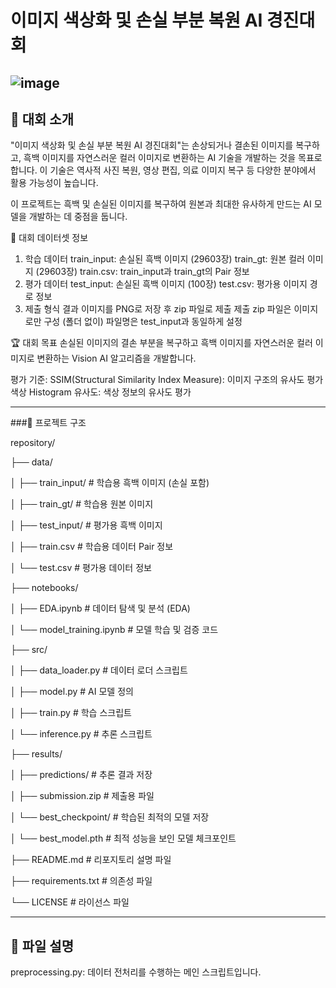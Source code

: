 # 이미지 색상화 및 손실 부분 복원 AI 경진대회
![image](https://github.com/user-attachments/assets/f297bed5-d06d-46d0-a70d-a3dea0b98e6f)
---
## 📌 대회 소개
"이미지 색상화 및 손실 부분 복원 AI 경진대회"는 손상되거나 결손된 이미지를 복구하고, 흑백 이미지를 자연스러운 컬러 이미지로 변환하는 AI 기술을 개발하는 것을 목표로 합니다.
이 기술은 역사적 사진 복원, 영상 편집, 의료 이미지 복구 등 다양한 분야에서 활용 가능성이 높습니다.

이 프로젝트는 흑백 및 손실된 이미지를 복구하여 원본과 최대한 유사하게 만드는 AI 모델을 개발하는 데 중점을 둡니다.

📂 대회 데이터셋 정보
1. 학습 데이터
train_input: 손실된 흑백 이미지 (29603장)
train_gt: 원본 컬러 이미지 (29603장)
train.csv: train_input과 train_gt의 Pair 정보
2. 평가 데이터
test_input: 손실된 흑백 이미지 (100장)
test.csv: 평가용 이미지 경로 정보
3. 제출 형식
결과 이미지를 PNG로 저장 후 zip 파일로 제출
제출 zip 파일은 이미지로만 구성 (폴더 없이)
파일명은 test_input과 동일하게 설정

🏆 대회 목표
손실된 이미지의 결손 부분을 복구하고 흑백 이미지를 자연스러운 컬러 이미지로 변환하는 Vision AI 알고리즘을 개발합니다.

평가 기준:
SSIM(Structural Similarity Index Measure): 이미지 구조의 유사도 평가
색상 Histogram 유사도: 색상 정보의 유사도 평가

---

###🚀 프로젝트 구조

repository/

├── data/

│   ├── train_input/          # 학습용 흑백 이미지 (손실 포함)

│   ├── train_gt/             # 학습용 원본 이미지

│   ├── test_input/           # 평가용 흑백 이미지

│   ├── train.csv             # 학습용 데이터 Pair 정보

│   └── test.csv              # 평가용 데이터 정보

├── notebooks/

│   ├── EDA.ipynb             # 데이터 탐색 및 분석 (EDA)

│   └── model_training.ipynb  # 모델 학습 및 검증 코드

├── src/

│   ├── data_loader.py        # 데이터 로더 스크립트

│   ├── model.py              # AI 모델 정의

│   ├── train.py              # 학습 스크립트

│   └── inference.py          # 추론 스크립트

├── results/

│   ├── predictions/          # 추론 결과 저장

│   ├── submission.zip        # 제출용 파일

│   └── best_checkpoint/      # 학습된 최적의 모델 저장

│       └── best_model.pth    # 최적 성능을 보인 모델 체크포인트

├── README.md                 # 리포지토리 설명 파일

├── requirements.txt          # 의존성 파일

└── LICENSE                   # 라이선스 파일

---

## 📂 파일 설명
preprocessing.py: 데이터 전처리를 수행하는 메인 스크립트입니다.
